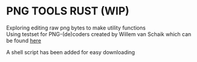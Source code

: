 # PNG TOOLS RUST (WIP)

Exploring editing raw png bytes to make utility functions
\
Using testset for PNG-(de)coders created by Willem van Schaik
which can be found [here](http://www.schaik.com/pngsuite/pngsuite.html)

A shell script has been added for easy downloading
